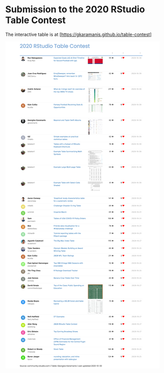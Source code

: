 # Submission to the 2020 RStudio Table Contest  
  
The interactive table is at [https://gkaramanis.github.io/table-contest]

![](table-contest.png)
